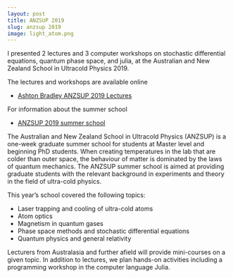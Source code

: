 ```yaml
---
layout: post
title: ANZSUP 2019 
slug: anzsup 2019
image: light_atom.png
---
```

I presented 2 lectures and 3 computer workshops on stochastic differential equations, quantum phase space, and julia, at the Australian and New Zealand School in Ultracold Physics 2019.

The lectures and workshops are available online 
- [Ashton Bradley ANZSUP 2019 Lectures](https://github.com/AshtonSBradley/ANZSUP19_Stochastic?tab=readme-ov-file)

For information about the summer school
- [ANZSUP 2019 summer school](http://anzsup.org/2019/)

The Australian and New Zealand School in Ultracold Physics (ANZSUP) is a one-week graduate summer school for students at Master level and beginning PhD students. When creating temperatures in the lab that are colder than outer space, the behaviour of matter is dominated by the laws of quantum mechanics. The ANZSUP summer school is aimed at providing graduate students with the relevant background in experiments and theory in the field of ultra-cold physics. 

This year’s school covered the following topics:
- Laser trapping and cooling of ultra-cold atoms
- Atom optics
- Magnetism in quantum gases
- Phase space methods and stochastic differential equations
- Quantum physics and general relativity

Lecturers from Australasia and further afield will provide mini-courses on a given topic. In addition to lectures, we plan hands-on activities including a programming workshop in the computer language Julia.

